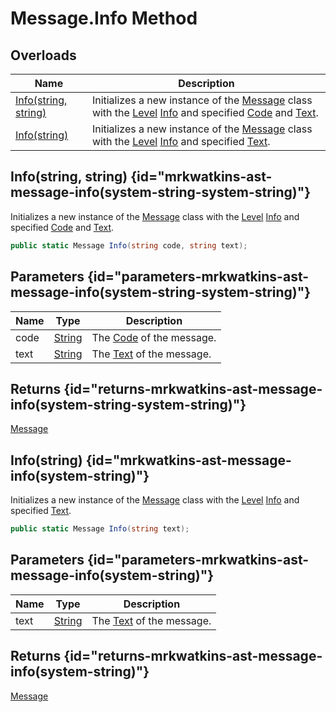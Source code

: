 # Message.Info Method
## Overloads

| Name | Description |
| ---- | ----------- |
| [Info(string, string)](MrKWatkins.Ast.Message.Info.md) | Initializes a new instance of the [Message](MrKWatkins.Ast.Message.md) class with the [Level](MrKWatkins.Ast.Message.Level.md) [Info](MrKWatkins.Ast.MessageLevel.md#fields) and specified [Code](MrKWatkins.Ast.Message.Code.md) and [Text](MrKWatkins.Ast.Message.Text.md). |
| [Info(string)](MrKWatkins.Ast.Message.Info.md) | Initializes a new instance of the [Message](MrKWatkins.Ast.Message.md) class with the [Level](MrKWatkins.Ast.Message.Level.md) [Info](MrKWatkins.Ast.MessageLevel.md#fields) and specified [Text](MrKWatkins.Ast.Message.Text.md). |

## Info(string, string) {id="mrkwatkins-ast-message-info(system-string-system-string)"}

Initializes a new instance of the [Message](MrKWatkins.Ast.Message.md) class with the [Level](MrKWatkins.Ast.Message.Level.md) [Info](MrKWatkins.Ast.MessageLevel.md#fields) and specified [Code](MrKWatkins.Ast.Message.Code.md) and [Text](MrKWatkins.Ast.Message.Text.md).

```c#
public static Message Info(string code, string text);
```

## Parameters {id="parameters-mrkwatkins-ast-message-info(system-string-system-string)"}

| Name | Type | Description |
| ---- | ---- | ----------- |
| code | [String](https://learn.microsoft.com/en-gb/dotnet/api/System.String) | The [Code](MrKWatkins.Ast.Message.Code.md) of the message. |
| text | [String](https://learn.microsoft.com/en-gb/dotnet/api/System.String) | The [Text](MrKWatkins.Ast.Message.Text.md) of the message. |

## Returns {id="returns-mrkwatkins-ast-message-info(system-string-system-string)"}

[Message](MrKWatkins.Ast.Message.md)
## Info(string) {id="mrkwatkins-ast-message-info(system-string)"}

Initializes a new instance of the [Message](MrKWatkins.Ast.Message.md) class with the [Level](MrKWatkins.Ast.Message.Level.md) [Info](MrKWatkins.Ast.MessageLevel.md#fields) and specified [Text](MrKWatkins.Ast.Message.Text.md).

```c#
public static Message Info(string text);
```

## Parameters {id="parameters-mrkwatkins-ast-message-info(system-string)"}

| Name | Type | Description |
| ---- | ---- | ----------- |
| text | [String](https://learn.microsoft.com/en-gb/dotnet/api/System.String) | The [Text](MrKWatkins.Ast.Message.Text.md) of the message. |

## Returns {id="returns-mrkwatkins-ast-message-info(system-string)"}

[Message](MrKWatkins.Ast.Message.md)
